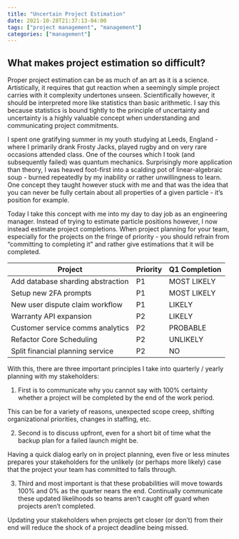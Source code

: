 ```yaml
---
title: "Uncertain Project Estimation"
date: 2021-10-28T21:37:13-04:00
tags: ["project management", "management"]
categories: ["management"]
---
```


## What makes project estimation so difficult?

Proper project estimation can be as much of an art as it is a science. Artistically, it requires that gut reaction when a seemingly simple project carries with it complexity undertones unseen. Scientifically however, it should be interpreted more like statistics than basic arithmetic. I say this because statistics is bound tightly to the principle of uncertainty and uncertainty is a highly valuable concept when understanding and communicating project commitments.

I spent one gratifying summer in my youth studying at Leeds, England - where I primarily drank Frosty Jacks, played rugby and on very rare occasions attended class. One of the courses which I took (and subsequently failed) was quantum mechanics. Surprisingly more application than theory, I was heaved foot-first into a scalding pot of linear-algebraic soup - burned repeatedly by my inability or rather unwillingness to learn. One concept they taught however stuck with me and that was the idea that you can never be fully certain about all properties of a given particle - it’s position for example.

Today I take this concept with me into my day to day job as an engineering manager. Instead of trying to estimate particle positions however, I now instead estimate project completions. When project planning for your team, especially for the projects on the fringe of priority - you should refrain from “committing to completing it” and rather give estimations that it will be completed.

| Project                           | Priority | Q1 Completion |
| --------------------------------- | -------- | ------------- |
| Add database sharding abstraction | P1       | MOST LIKELY   |
| Setup new 2FA prompts             | P1       | MOST LIKELY   |
| New user dispute claim workflow   | P1       | LIKELY        |
| Warranty API expansion            | P2       | LIKELY        |
| Customer service comms analytics  | P2       | PROBABLE      |
| Refactor Core Scheduling          | P2       | UNLIKELY      |
| Split financial planning service  | P2       | NO            |

With this, there are three important principles I take into quarterly / yearly planning with my stakeholders:

1. First is to communicate why you cannot say with 100% certainty whether a project will be completed by the end of the work period.

This can be for a variety of reasons, unexpected scope creep, shifting organizational priorities, changes in staffing, etc.

2. Second is to discuss upfront, even for a short bit of time what the backup plan for a failed launch might be.

Having a quick dialog early on in project planning, even five or less minutes prepares your stakeholders for the unlikely (or perhaps more likely) case that the project your team has committed to falls through.

3. Third and most important is that these probabilities will move towards 100% and 0% as the quarter nears the end. Continually communicate these updated likelihoods so teams aren’t caught off guard when projects aren’t completed.

Updating your stakeholders when projects get closer (or don’t) from their end will reduce the shock of a project deadline being missed.

